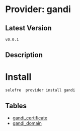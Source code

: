 # Provider: gandi

## Latest Version 

```
v0.0.1
```
## Description 


# Install 

```
selefre  provider install gandi
```


## Tables 

- [gandi_certificate](gandi_certificate.md)
- [gandi_domain](gandi_domain.md)


